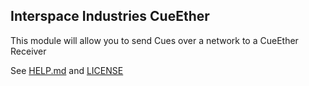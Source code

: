 ## Interspace Industries CueEther

This module will allow you to send Cues over a network to a CueEther Receiver

See [HELP.md](./companion/HELP.md) and [LICENSE](./LICENSE)

